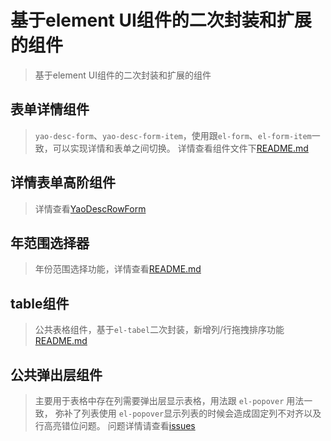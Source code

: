 # 基于element UI组件的二次封装和扩展的组件

> 基于element UI组件的二次封装和扩展的组件

## 表单详情组件

> `yao-desc-form`、`yao-desc-form-item`，使用跟`el-form`、`el-form-item`一致，可以实现详情和表单之间切换。
> 详情查看组件文件下[README.md](src/components/YaoDescForm/README.md)

## 详情表单高阶组件

> 详情查看[YaoDescRowForm](src/components/YaoDescForm/README.md)

## 年范围选择器

> 年份范围选择功能，详情查看[README.md](src/components/YaoYearRange/README.md)

## table组件

> 公共表格组件，基于`el-tabel`二次封装，新增列/行拖拽排序功能[README.md](src/components/YaoTable/README.md)

## 公共弹出层组件

> 主要用于表格中存在列需要弹出层显示表格，用法跟 `el-popover` 用法一致，
> 弥补了列表使用 `el-popover`显示列表的时候会造成固定列不对齐以及行高亮错位问题。
> 问题详情请查看[issues](https://github.com/ElemeFE/element/issues/22624)
